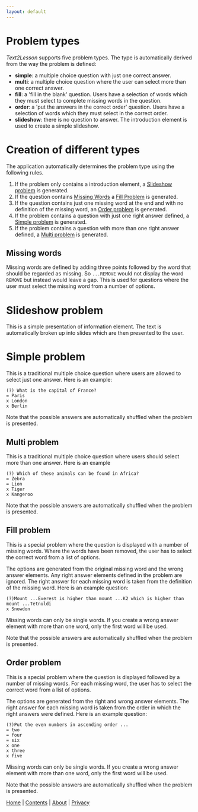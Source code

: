 ```yaml
---
layout: default
---
```


# Problem types

_Text2Lesson_ supports five problem types. The type is automatically derived
from the way the problem is defined:

- **simple**: a multiple choice question with just one correct answer.
- **multi**: a multiple choice question where the user can select more than one
  correct answer.
- **fill**: a 'fill in the blank' question. Users have a selection of words which
  they must select to complete missing words in the question.
- **order**: a 'put the answers in the correct order' question. Users have a
  selection of words which they must select in the correct order.
- **slideshow**: there is no question to answer. The introduction element is
  used to create a simple slideshow.

# Creation of different types

The application automatically determines the problem type using the following
rules.

1. If the problem only contains a introduction element, a
   [Slideshow problem](#slideshow-problem) is generated.
1. If the question contains [Missing Words](#missing-words) a
   [Fill Problem](#fill-problem) is generated.
1. If the question contains just one missing word at the end and with no definition
   of the missing word, an [Order problem](#order-problem) is generated.
1. If the problem contains a question with just one right answer defined, a
   [Simple problem](#simple-problem) is generated.
1. If the problem contains a question with more than one right answer defined,
   a [Multi problem](#multi-problem) is generated.

## Missing words

Missing words are defined by adding three points followed by the word that
should be regarded as missing. So `...REMOVE` would not display the word
`REMOVE` but instead would leave a gap. This is used for questions where the user
must select the missing word from a number of options.

# Slideshow problem

This is a simple presentation of information element. The text is automatically
broken up into slides which are then presented to the user.

# Simple problem

This is a traditional multiple choice question where users are allowed to select
just one answer. Here is an example:

```
(?) What is the capital of France?
= Paris
x London
x Berlin
```

Note that the possible answers are automatically shuffled when the problem is
presented.

## Multi problem

This is a traditional multiple choice question where users should select more
than one answer. Here is an example

```
(?) Which of these animals can be found in Africa?
= Zebra
= Lion
x Tiger
x Kangeroo
```

Note that the possible answers are automatically shuffled when the problem is
presented.

## Fill problem

This is a special problem where the question is displayed with a number of
missing words. Where the words have been removed, the user has to select the
correct word from a list of options.

The options are generated from the original missing word and the wrong answer
elements. Any right answer elements defined in the problem are ignored.
The right answer for each missing word is taken from the definition of
the missing word. Here is an example question:

```
(?)Mount ...Everest is higher than mount ...K2 which is higher than mount ...Tetnuldi
x Snowdon
```

Missing words can only be single words. If you create a wrong answer element
with more than one word, only the first word will be used.

Note that the possible answers are automatically shuffled when the problem is
presented.

## Order problem

This is a special problem where the question is displayed followed by a number
of missing words. For each missing word, the user has to select the correct word
from a list of options.

The options are generated from the right and wrong answer elements. The right
answer for each missing word is taken from the order in which
the right answers were defined. Here is an example question:

```
(?)Put the even numbers in ascending order ...
= two
= four
= six
x one
x three
x five
```

Missing words can only be single words. If you create a wrong answer element
with more than one word, only the first word will be used.

Note that the possible answers are automatically shuffled when the problem is
presented.

[Home](./index.md) | [Contents](./contents.md) | [About](./about.md) | [Privacy](./privacy.md)
